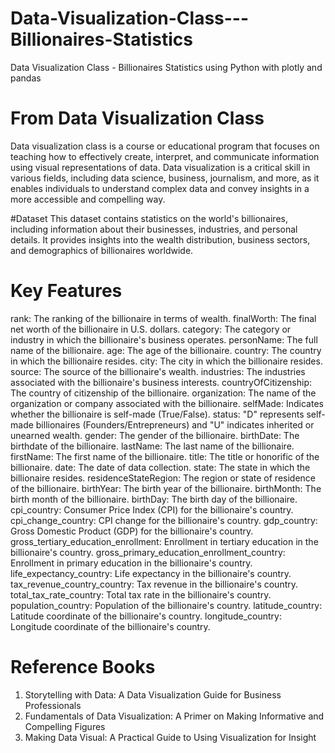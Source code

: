 # Data-Visualization-Class---Billionaires-Statistics
Data Visualization Class - Billionaires Statistics using Python with plotly and pandas

# From Data Visualization Class
Data visualization class is a course or educational program that focuses on teaching how to effectively create, interpret, and communicate information using visual representations of data. Data visualization is a critical skill in various fields, including data science, business, journalism, and more, as it enables individuals to understand complex data and convey insights in a more accessible and compelling way.

#Dataset
This dataset contains statistics on the world's billionaires, including information about their businesses, industries, and personal details. It provides insights into the wealth distribution, business sectors, and demographics of billionaires worldwide.

# Key Features
rank: The ranking of the billionaire in terms of wealth.
finalWorth: The final net worth of the billionaire in U.S. dollars.
category: The category or industry in which the billionaire's business operates.
personName: The full name of the billionaire.
age: The age of the billionaire.
country: The country in which the billionaire resides.
city: The city in which the billionaire resides.
source: The source of the billionaire's wealth.
industries: The industries associated with the billionaire's business interests.
countryOfCitizenship: The country of citizenship of the billionaire.
organization: The name of the organization or company associated with the billionaire.
selfMade: Indicates whether the billionaire is self-made (True/False).
status: "D" represents self-made billionaires (Founders/Entrepreneurs) and "U" indicates inherited or unearned wealth.
gender: The gender of the billionaire.
birthDate: The birthdate of the billionaire.
lastName: The last name of the billionaire.
firstName: The first name of the billionaire.
title: The title or honorific of the billionaire.
date: The date of data collection.
state: The state in which the billionaire resides.
residenceStateRegion: The region or state of residence of the billionaire.
birthYear: The birth year of the billionaire.
birthMonth: The birth month of the billionaire.
birthDay: The birth day of the billionaire.
cpi_country: Consumer Price Index (CPI) for the billionaire's country.
cpi_change_country: CPI change for the billionaire's country.
gdp_country: Gross Domestic Product (GDP) for the billionaire's country.
gross_tertiary_education_enrollment: Enrollment in tertiary education in the billionaire's country.
gross_primary_education_enrollment_country: Enrollment in primary education in the billionaire's country.
life_expectancy_country: Life expectancy in the billionaire's country.
tax_revenue_country_country: Tax revenue in the billionaire's country.
total_tax_rate_country: Total tax rate in the billionaire's country.
population_country: Population of the billionaire's country.
latitude_country: Latitude coordinate of the billionaire's country.
longitude_country: Longitude coordinate of the billionaire's country.

# Reference Books
1. Storytelling with Data: A Data Visualization Guide for Business Professionals
2. Fundamentals of Data Visualization: A Primer on Making Informative and Compelling Figures
3. Making Data Visual: A Practical Guide to Using Visualization for Insight
